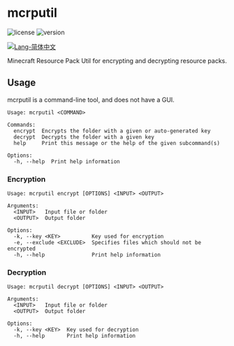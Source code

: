 # mcrputil

![license](https://img.shields.io/badge/License-Apache_2.0-blue.svg)
![version](https://img.shields.io/badge/Version-1.1.5-green.svg)

[![Lang-简体中文](https://img.shields.io/badge/Lang-%E7%AE%80%E4%BD%93%E4%B8%AD%E6%96%87-red)](README-zh_CN.md)

Minecraft Resource Pack Util for encrypting and decrypting resource packs.

## Usage

mcrputil is a command-line tool, and does not have a GUI.

```
Usage: mcrputil <COMMAND>

Commands:
  encrypt  Encrypts the folder with a given or auto-generated key
  decrypt  Decrypts the folder with a given key
  help     Print this message or the help of the given subcommand(s)

Options:
  -h, --help  Print help information
```

### Encryption
```
Usage: mcrputil encrypt [OPTIONS] <INPUT> <OUTPUT>

Arguments:
  <INPUT>   Input file or folder
  <OUTPUT>  Output folder

Options:
  -k, --key <KEY>          Key used for encryption
  -e, --exclude <EXCLUDE>  Specifies files which should not be encrypted
  -h, --help               Print help information
```

### Decryption
```
Usage: mcrputil decrypt [OPTIONS] <INPUT> <OUTPUT>

Arguments:
  <INPUT>   Input file or folder
  <OUTPUT>  Output folder

Options:
  -k, --key <KEY>  Key used for decryption
  -h, --help       Print help information
```
